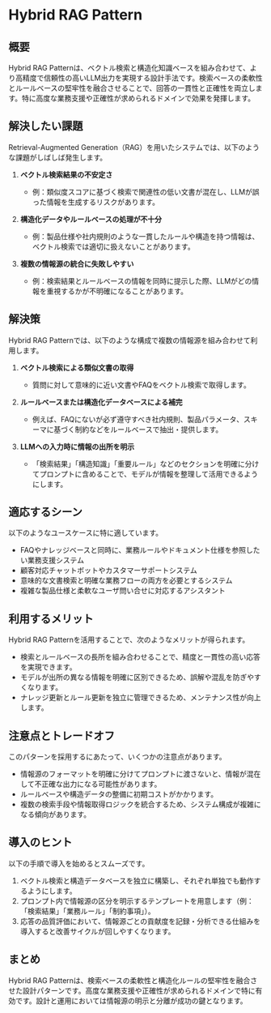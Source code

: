 # Hybrid RAG Pattern

## 概要

Hybrid RAG Patternは、ベクトル検索と構造化知識ベースを組み合わせて、より高精度で信頼性の高いLLM出力を実現する設計手法です。検索ベースの柔軟性とルールベースの堅牢性を融合させることで、回答の一貫性と正確性を両立します。特に高度な業務支援や正確性が求められるドメインで効果を発揮します。

## 解決したい課題

Retrieval-Augmented Generation（RAG）を用いたシステムでは、以下のような課題がしばしば発生します。

1. **ベクトル検索結果の不安定さ**
   - 例：類似度スコアに基づく検索で関連性の低い文書が混在し、LLMが誤った情報を生成するリスクがあります。

2. **構造化データやルールベースの処理が不十分**
   - 例：製品仕様や社内規則のような一貫したルールや構造を持つ情報は、ベクトル検索では適切に扱えないことがあります。

3. **複数の情報源の統合に失敗しやすい**
   - 例：検索結果とルールベースの情報を同時に提示した際、LLMがどの情報を重視するかが不明確になることがあります。

## 解決策

Hybrid RAG Patternでは、以下のような構成で複数の情報源を組み合わせて利用します。

1. **ベクトル検索による類似文書の取得**
   - 質問に対して意味的に近い文書やFAQをベクトル検索で取得します。

2. **ルールベースまたは構造化データベースによる補完**
   - 例えば、FAQにないが必ず遵守すべき社内規則、製品パラメータ、スキーマに基づく制約などをルールベースで抽出・提供します。

3. **LLMへの入力時に情報の出所を明示**
   - 「検索結果」「構造知識」「重要ルール」などのセクションを明確に分けてプロンプトに含めることで、モデルが情報を整理して活用できるようにします。

## 適応するシーン

以下のようなユースケースに特に適しています。

- FAQやナレッジベースと同時に、業務ルールやドキュメント仕様を参照したい業務支援システム
- 顧客対応チャットボットやカスタマーサポートシステム
- 意味的な文書検索と明確な業務フローの両方を必要とするシステム
- 複雑な製品仕様と柔軟なユーザ問い合せに対応するアシスタント

## 利用するメリット

Hybrid RAG Patternを活用することで、次のようなメリットが得られます。

- 検索とルールベースの長所を組み合わせることで、精度と一貫性の高い応答を実現できます。
- モデルが出所の異なる情報を明確に区別できるため、誤解や混乱を防ぎやすくなります。
- ナレッジ更新とルール更新を独立に管理できるため、メンテナンス性が向上します。

## 注意点とトレードオフ

このパターンを採用するにあたって、いくつかの注意点があります。

- 情報源のフォーマットを明確に分けてプロンプトに渡さないと、情報が混在して不正確な出力になる可能性があります。
- ルールベースや構造データの整備に初期コストがかかります。
- 複数の検索手段や情報取得ロジックを統合するため、システム構成が複雑になる傾向があります。

## 導入のヒント

以下の手順で導入を始めるとスムーズです。

1. ベクトル検索と構造データベースを独立に構築し、それぞれ単独でも動作するようにします。
2. プロンプト内で情報源の区分を明示するテンプレートを用意します（例：「検索結果」「業務ルール」「制約事項」）。
3. 応答の品質評価において、情報源ごとの貢献度を記録・分析できる仕組みを導入すると改善サイクルが回しやすくなります。

## まとめ

Hybrid RAG Patternは、検索ベースの柔軟性と構造化ルールの堅牢性を融合させた設計パターンです。高度な業務支援や正確性が求められるドメインで特に有効です。設計と運用においては情報源の明示と分離が成功の鍵となります。
